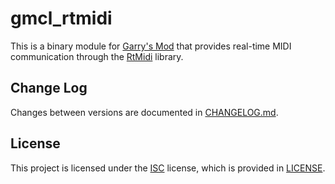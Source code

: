 # gmcl\_rtmidi

This is a binary module for [Garry's Mod](https://gmod.facepunch.com/) that
provides real-time MIDI communication through the
[RtMidi](https://www.music.mcgill.ca/~gary/rtmidi/) library.

## Change Log

Changes between versions are documented in [CHANGELOG.md](CHANGELOG.md).

## License

This project is licensed under the [ISC](https://spdx.org/licenses/ISC) license,
which is provided in [LICENSE](LICENSE).
